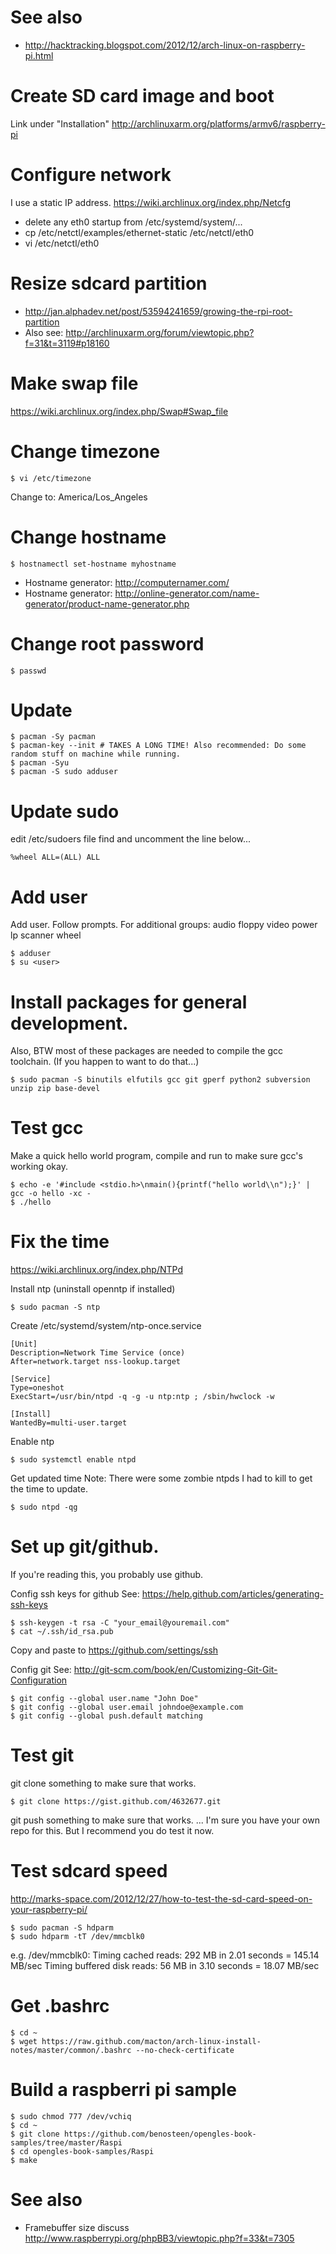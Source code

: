 # See also
  - http://hacktracking.blogspot.com/2012/12/arch-linux-on-raspberry-pi.html

# Create SD card image and boot

Link under "Installation"
http://archlinuxarm.org/platforms/armv6/raspberry-pi

# Configure network
I use a static IP address.
https://wiki.archlinux.org/index.php/Netcfg

  - delete any eth0 startup from /etc/systemd/system/...
  - cp /etc/netctl/examples/ethernet-static /etc/netctl/eth0
  - vi /etc/netctl/eth0
   
# Resize sdcard partition
  - http://jan.alphadev.net/post/53594241659/growing-the-rpi-root-partition
  - Also see: http://archlinuxarm.org/forum/viewtopic.php?f=31&t=3119#p18160
    
# Make swap file
https://wiki.archlinux.org/index.php/Swap#Swap_file
     
# Change timezone

    $ vi /etc/timezone
Change to: America/Los_Angeles
      
# Change hostname

    $ hostnamectl set-hostname myhostname

* Hostname generator: http://computernamer.com/
* Hostname generator: http://online-generator.com/name-generator/product-name-generator.php

# Change root password

    $ passwd
       
# Update 

    $ pacman -Sy pacman
    $ pacman-key --init # TAKES A LONG TIME! Also recommended: Do some random stuff on machine while running.
    $ pacman -Syu
    $ pacman -S sudo adduser
        
# Update sudo
edit /etc/sudoers file
find and uncomment the line below...

    %wheel ALL=(ALL) ALL
         
# Add user
Add user. Follow prompts. 
For additional groups: audio floppy video power lp scanner wheel

    $ adduser
    $ su <user>
          
# Install packages for general development. 
Also, BTW most of these packages are needed to compile the gcc toolchain. (If you happen to want to do that...)

    $ sudo pacman -S binutils elfutils gcc git gperf python2 subversion unzip zip base-devel
           
# Test gcc
Make a quick hello world program, compile and run to make sure gcc's working okay.

    $ echo -e '#include <stdio.h>\nmain(){printf("hello world\\n");}' | gcc -o hello -xc -
    $ ./hello
            
# Fix the time
https://wiki.archlinux.org/index.php/NTPd

Install ntp (uninstall openntp if installed)

    $ sudo pacman -S ntp
              
Create /etc/systemd/system/ntp-once.service

    [Unit]
    Description=Network Time Service (once)
    After=network.target nss-lookup.target 
    
    [Service]
    Type=oneshot
    ExecStart=/usr/bin/ntpd -q -g -u ntp:ntp ; /sbin/hwclock -w
    
    [Install]
    WantedBy=multi-user.target
                 
Enable ntp

    $ sudo systemctl enable ntpd
                  
Get updated time
Note: There were some zombie ntpds I had to kill to get the time to update.

    $ sudo ntpd -qg
                   
# Set up git/github.
If you're reading this, you probably use github.
                    
Config ssh keys for github
See: https://help.github.com/articles/generating-ssh-keys
                     
    $ ssh-keygen -t rsa -C "your_email@youremail.com"
    $ cat ~/.ssh/id_rsa.pub
                      
Copy and paste to https://github.com/settings/ssh
                       
Config git
See: http://git-scm.com/book/en/Customizing-Git-Git-Configuration 
                        
    $ git config --global user.name "John Doe"
    $ git config --global user.email johndoe@example.com
    $ git config --global push.default matching
                         
# Test git
git clone something to make sure that works.
                          
    $ git clone https://gist.github.com/4632677.git
                           
git push something to make sure that works.
... I'm sure you have your own repo for this. But I recommend you do test it now.
                            
# Test sdcard speed
http://marks-space.com/2012/12/27/how-to-test-the-sd-card-speed-on-your-raspberry-pi/
                             
    $ sudo pacman -S hdparm
    $ sudo hdparm -tT /dev/mmcblk0
                              
e.g.
    /dev/mmcblk0:
    Timing cached reads:         292 MB in  2.01 seconds = 145.14 MB/sec
    Timing buffered disk reads:   56 MB in  3.10 seconds =  18.07 MB/sec

# Get .bashrc

    $ cd ~
    $ wget https://raw.github.com/macton/arch-linux-install-notes/master/common/.bashrc --no-check-certificate

# Build a raspberri pi sample

    $ sudo chmod 777 /dev/vchiq
    $ cd ~
    $ git clone https://github.com/benosteen/opengles-book-samples/tree/master/Raspi
    $ cd opengles-book-samples/Raspi
    $ make

# See also
  - Framebuffer size discuss http://www.raspberrypi.org/phpBB3/viewtopic.php?f=33&t=7305   
